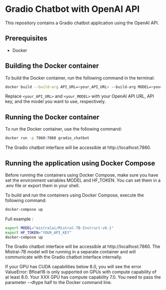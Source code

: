 # Gradio Chatbot with OpenAI API

This repository contains a Gradio chatbot application using the OpenAI API.

## Prerequisites

- Docker

## Building the Docker container

To build the Docker container, run the following command in the terminal:

```bash
docker build --build-arg API_URL=<your_API_URL> --build-arg MODEL=<your_MODEL> -t gradio_chatbot .
```

Replace `<your_API_URL>` and `<your_MODEL>` with your OpenAI API URL, API key, and the model you want to use, respectively.

## Running the Docker container

To run the Docker container, use the following command:

```bash
docker run -p 7860:7860 gradio_chatbot
```

The Gradio chatbot interface will be accessible at http://localhost:7860.

## Running the application using Docker Compose

Before running the containers using Docker Compose, make sure you have set the environment variables MODEL and HF_TOKEN. You can set them in a .env file or export them in your shell.

To build and run the containers using Docker Compose, execute the following command:

```bash
docker-compose up
```

Full example :
    
```bash
export MODEL="mistralai/Mistral-7B-Instruct-v0.1" 
export HF_TOKEN="YOUR_API_KEY"
docker-compose up
```

The Gradio chatbot interface will be accessible at http://localhost:7860. The Mistral-7B model will be running in a separate container and will communicate with the Gradio chatbot interface internally.

If your GPU has CUDA capabilities below 8.0, you will see the error ValueError: Bfloat16 is only supported on GPUs with compute capability of at least 8.0. Your XXX GPU has compute capability 7.0. You need to pass the parameter --dtype half to the Docker command line.